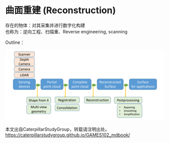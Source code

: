 # 曲面重建 (Reconstruction)
   
存在的物体：对其采集并进行数字化构建  
也称为：逆向工程、扫描重、Reverse engineering, scanning    
     
Outline：   

![](../assets/22-1.png)

本文出自CaterpillarStudyGroup，转载请注明出处。
https://caterpillarstudygroup.github.io/GAMES102_mdbook/  

